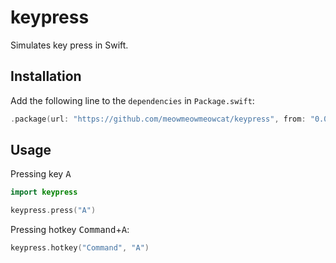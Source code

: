 # keypress

Simulates key press in Swift.

## Installation

Add the following line to the `dependencies` in `Package.swift`:

```swift
.package(url: "https://github.com/meowmeowmeowcat/keypress", from: "0.0.2"),
```

## Usage

Pressing key <kbd>A</kbd>
```swift
import keypress

keypress.press("A")
```

Pressing hotkey <kbd>Command</kbd>+<kbd>A</kbd>:
```swift
keypress.hotkey("Command", "A")
```
